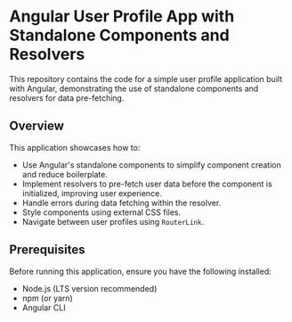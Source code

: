 # Angular User Profile App with Standalone Components and Resolvers

This repository contains the code for a simple user profile application built with Angular, demonstrating the use of standalone components and resolvers for data pre-fetching.

## Overview

This application showcases how to:

*   Use Angular's standalone components to simplify component creation and reduce boilerplate.
*   Implement resolvers to pre-fetch user data before the component is initialized, improving user experience.
*   Handle errors during data fetching within the resolver.
*   Style components using external CSS files.
*   Navigate between user profiles using `RouterLink`.

## Prerequisites

Before running this application, ensure you have the following installed:

*   Node.js (LTS version recommended)
*   npm (or yarn)
*   Angular CLI
